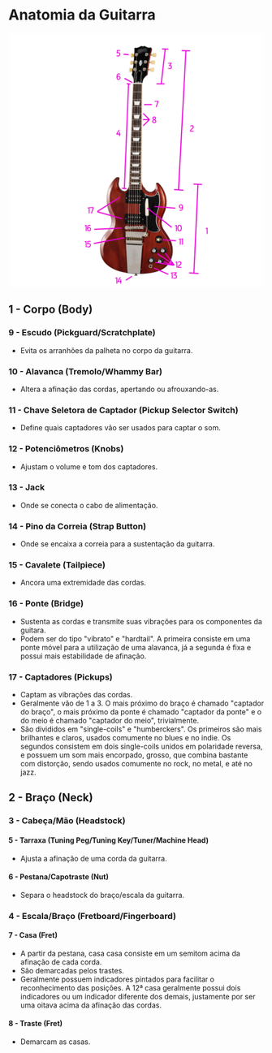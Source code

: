 # Anatomia da Guitarra

<div align="center">
	<img src="../../assets/images/guitar.png" height="500px"/>
</div>

## 1 - Corpo (Body)

### 9 - Escudo (Pickguard/Scratchplate)

-   Evita os arranhões da palheta no corpo da guitarra.

### 10 - Alavanca (Tremolo/Whammy Bar)

-   Altera a afinação das cordas, apertando ou afrouxando-as.

### 11 - Chave Seletora de Captador (Pickup Selector Switch)

-   Define quais captadores vão ser usados para captar o som.

### 12 - Potenciômetros (Knobs)

-   Ajustam o volume e tom dos captadores.

### 13 - Jack

-   Onde se conecta o cabo de alimentação.

### 14 - Pino da Correia (Strap Button)

-   Onde se encaixa a correia para a sustentação da guitarra.

### 15 - Cavalete (Tailpiece)

-   Ancora uma extremidade das cordas.

### 16 - Ponte (Bridge)

-   Sustenta as cordas e transmite suas vibrações para os componentes da guitara.
-   Podem ser do tipo "vibrato" e "hardtail". A primeira consiste em uma ponte móvel para a utilização de uma alavanca, já a segunda é fixa e possui mais estabilidade de afinação.

### 17 - Captadores (Pickups)

-   Captam as vibrações das cordas.
-   Geralmente vão de 1 a 3. O mais próximo do braço é chamado "captador do braço", o mais próximo da ponte é chamado "captador da ponte" e o do meio é chamado "captador do meio", trivialmente.
-   São divididos em "single-coils" e "humberckers". Os primeiros são mais brilhantes e claros, usados comumente no blues e no indie. Os segundos consistem em dois single-coils unidos em polaridade reversa, e possuem um som mais encorpado, grosso, que combina bastante com distorção, sendo usados comumente no rock, no metal, e até no jazz.

## 2 - Braço (Neck)

### 3 - Cabeça/Mão (Headstock)

#### 5 - Tarraxa (Tuning Peg/Tuning Key/Tuner/Machine Head)

-   Ajusta a afinação de uma corda da guitarra.

#### 6 - Pestana/Capotraste (Nut)

-   Separa o headstock do braço/escala da guitarra.

### 4 - Escala/Braço (Fretboard/Fingerboard)

#### 7 - Casa (Fret)

-   A partir da pestana, casa casa consiste em um semitom acima da afinação de cada corda.
-   São demarcadas pelos trastes.
-   Geralmente possuem indicadores pintados para facilitar o reconhecimento das posições. A 12ª casa geralmente possui dois indicadores ou um indicador diferente dos demais, justamente por ser uma oitava acima da afinação das cordas.

#### 8 - Traste (Fret)

-   Demarcam as casas.
